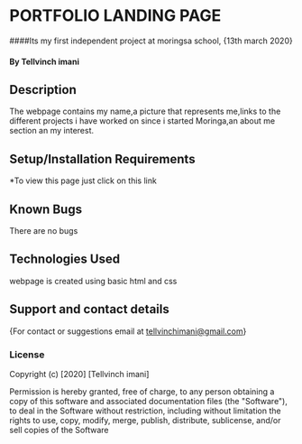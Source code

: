 # PORTFOLIO LANDING PAGE
####Its my first independent project at moringsa school, {13th march 2020}
#### By **Tellvinch imani**
## Description
The webpage contains my name,a picture that represents me,links to the different projects i have worked on since i started Moringa,an about me section an my interest.
## Setup/Installation Requirements
*To view this page just click on this link

## Known Bugs
There are no bugs
## Technologies Used
 webpage is created using basic html and css
## Support and contact details
{For contact or suggestions email at tellvinchimani@gmail.com}
### License

Copyright (c) [2020] [Tellvinch imani]

Permission is hereby granted, free of charge, to any person obtaining a copy
of this software and associated documentation files (the "Software"), to deal
in the Software without restriction, including without limitation the rights
to use, copy, modify, merge, publish, distribute, sublicense, and/or sell
copies of the Software
